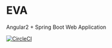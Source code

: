 # EVA
Angular2 + Spring Boot Web Application

[![CircleCI](https://circleci.com/gh/sureshhewabi/EVA.svg?style=svg)](https://circleci.com/gh/sureshhewabi/EVA)
